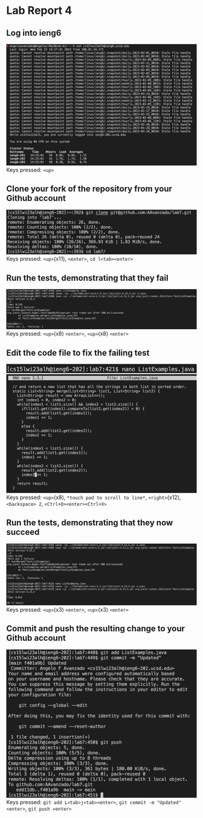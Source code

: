 # Lab Report 4

## Log into ieng6
![Image](SSHLogin.png)
Keys pressed: `<up>`

## Clone your fork of the repository from your Github account
![Image](gitCloneCD.png)
Keys pressed: `<up>`(x11), `<enter>`, `cd l<tab><enter>`

## Run the tests, demonstrating that they fail
![Image](TestFailures.png)
Keys pressed: `<up>`(x8) `<enter>`, `<up>`(x8) `<enter>`

## Edit the code file to fix the failing test
![Image](nanoCMD.png)
![Image](nanoEdits.png)
Keys pressed: `<up>`(x8), `*touch pad to scroll to line*`, `<right>`(x12), `<backspace> 2`, `<Ctrl+O><enter><Ctrl+X>`

## Run the tests, demonstrating that they now succeed
![Image](TestPassing.png)
Keys pressed: `<up>`(x3) `<enter>`, `<up>`(x3) `<enter>`

## Commit and push the resulting change to your Github account
![Image](AddCommitPush.png)
Keys pressed: `git add L<tab>j<tab><enter>`, `git commit -m "Updated" <enter>`, `git push <enter>`
